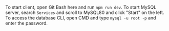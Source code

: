To start client, open Git Bash here and run `npm run dev`.
To start MySQL server, search `Services` and scroll to MySQL80 and click "Start" on the left. To access the database CLI, open CMD and type `mysql -u root -p` and enter the password.